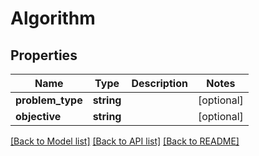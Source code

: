 # Algorithm

## Properties
Name | Type | Description | Notes
------------ | ------------- | ------------- | -------------
**problem_type** | **string** |  | [optional] 
**objective** | **string** |  | [optional] 

[[Back to Model list]](../../README.md#documentation-for-models) [[Back to API list]](../../README.md#documentation-for-api-endpoints) [[Back to README]](../../README.md)

